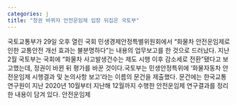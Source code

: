 ```yaml
---
categories: j
title: "정권 바뀌자 안전운임제 입장 뒤집은 국토부"
---
```

국토교통부가 29일 오후 열린 국회 민생경제안정특별위원회에서 “화물차 안전운임제로 인한 교통안전 개선 효과는 불분명하다”는 내용의 업무보고를 한 것으로 드러났다. 지난 2월 국토부는 국회에 “화물차 사고발생건수는 제도 시행 이후 감소세로 전환”됐다고 보고했는데, 정권이 바뀐 뒤 평가를 바꾼 것이다.국토부는 민생안정특위에 ‘화물자동차 안전운임제 시행결과 및 논의사항 보고’라는 이름의 문건을 제출했다. 문건에는 한국교통연구원이 지난 2020년 10월부터 지난해 12월까지 수행한 안전운임제 연구결과를 정리한 내용이 담겨 있다. 안전운임제
